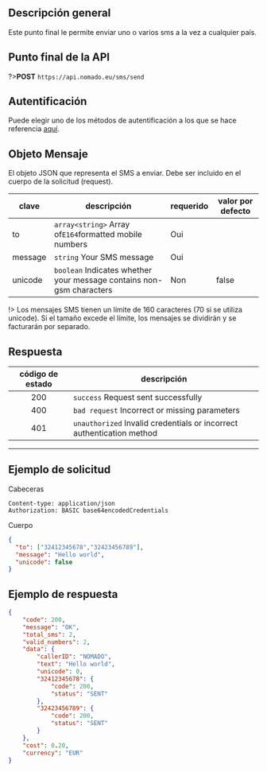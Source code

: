 ## Descripción general
Este punto final le permite enviar uno o varios sms a la vez a cualquier país.

## Punto final de la API

?>**POST** `https://api.nomado.eu/sms/send`

## Autentificación
Puede elegir uno de los métodos de autentificación a los que se hace referencia [aquí](/es/authentication).

## Objeto Mensaje
El objeto JSON que representa el SMS a enviar. Debe ser incluido en el cuerpo de la solicitud (request).

| clave | descripción | requerido | valor por defecto |
|---|---|---|---|
|to|`array<string>` Array of`E164`formatted mobile numbers | Oui |  |
|message|`string` Your SMS message| Oui | |
|unicode|`boolean` Indicates whether your message contains non-gsm characters | Non | false |

!> Los mensajes SMS tienen un límite de 160 caracteres (70 si se utiliza unicode). Si el tamaño excede el límite, los mensajes se dividirán y se facturarán por separado.

## Respuesta

| código de estado | descripción |
|:---:|---|
|200|`success` Request sent successfully |
|400|`bad request` Incorrect or missing parameters |
|401|`unauthorized` Invalid credentials or incorrect authentication method |

___

## Ejemplo de solicitud
Cabeceras

```
Content-type: application/json
Authorization: BASIC base64encodedCredentials
```

Cuerpo
```json
{
  "to": ["32412345678","32423456789"],
  "message": "Hello world",
  "unicode": false
}
```


## Ejemplo de respuesta

```json
{
    "code": 200,
    "message": "OK",
    "total_sms": 2,
    "valid_numbers": 2,
    "data": {
        "callerID": "NOMADO",
        "text": "Hello world",
        "unicode": 0,
        "32412345678": {
            "code": 200,
            "status": "SENT"
        },
        "32423456789": {
            "code": 200,
            "status": "SENT"
        }
    },
    "cost": 0.20,
    "currency": "EUR"
}
```

